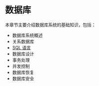 # 数据库

本章节主要介绍数据库系统的基础知识，包括：

- 数据库系统概述
- 关系数据库
- [SQL 语言](./sql.md)
- 数据库设计
- 事务处理
- 并发控制
- 数据库恢复
- 数据库安全